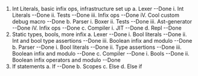 1. Int Literals, basic infix ops, infrastructure set up
    a. Lexer --Done
        i. Int Literals --Done
        ii. Tests --Done
        iii. Infix ops --Done
        iV. Cool custom debug macro --Done
    b. Parser
        i. Boxer
        ii. Tests --Done
        iii. Ast-generator --Done
        iV. Infix ops --Done
    c. Compiler
        i. JIT --Done
    d. Repl --Done
2. Static types, bools, more infix
    a. Lexer --Done
        i. Bool literals --Done
        ii. Int and bool type assertions --Done
        iii. Boolean infix and modulo --Done
    b. Parser --Done
        i. Bool literals --Done
        ii. Type assertions --Done
        iii. Boolean infix and modulo --Done
    c. Compiler --Done
        i. Bools --Done
        ii. Boolean infix operators and modulo --Done
3. If statements
    a. If --Done
    b. Scopes
    c. Else
    d. Else if
    